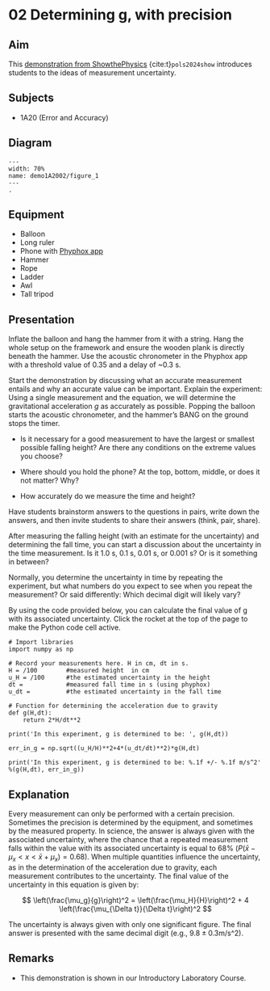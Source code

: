 # 02 Determining g, with precision
  

## Aim   

This [demonstration from ShowthePhysics](https://interactivetextbooks.tudelft.nl/showthephysics/demos/demo73/demo73.html) {cite:t}`pols2024show` introduces students to the ideas of measurement uncertainty.   

## Subjects   

* 1A20 (Error and Accuracy)
  

## Diagram   
   
```{figure} figures/figure_1.png  
---  
width: 70%  
name: demo1A2002/figure_1
---
.
```


## Equipment   

*  Balloon
*  Long ruler
*  Phone with [Phyphox app](https://phyphox.org/)
*  Hammer
*  Rope
*  Ladder
*  Awl
*  Tall tripod


## Presentation   

Inflate the balloon and hang the hammer from it with a string. Hang the whole setup on the framework and ensure the wooden plank is directly beneath the hammer. Use the acoustic chronometer in the Phyphox app with a threshold value of 0.35 and a delay of ~0.3 s.

Start the demonstration by discussing what an accurate measurement entails and why an accurate value
can be important. Explain the experiment: Using a single measurement and the equation, we will determine the gravitational acceleration $g$ as accurately as possible. Popping the balloon starts the acoustic chronometer, and the hammer’s BANG on the ground stops the timer.

- Is it necessary for a good measurement to have the largest or smallest possible falling height? Are there any conditions on the extreme values you choose?

- Where should you hold the phone? At the top, bottom, middle, or does it not matter? Why?

- How accurately do we measure the time and height?

Have students brainstorm answers to the questions in pairs, write down the answers, and then invite students to share their answers (think, pair, share).

After measuring the falling height (with an estimate for the uncertainty) and determining the fall time, you can start a discussion about the uncertainty in the time measurement. Is it 1.0 s, 0.1 s, 0.01 s, or 0.001 s? Or is it something in between?

Normally, you determine the uncertainty in time by repeating the experiment, but what numbers do you expect to see when you repeat the measurement? Or said differently: Which decimal digit will likely vary?

By using the code provided below, you can calculate the final value of g with its associated uncertainty. Click the rocket at the top of the page to make the Python code cell active.

```{code-cell} python
# Import libraries
import numpy as np

# Record your measurements here. H in cm, dt in s.
H = /100        #measured height  in cm
u_H = /100      #the estimated uncertainty in the height
dt =            #measured fall time in s (using phyphox)
u_dt =          #the estimated uncertainty in the fall time

# Function for determining the acceleration due to gravity
def g(H,dt):
    return 2*H/dt**2

print('In this experiment, g is determined to be: ', g(H,dt))

err_in_g = np.sqrt((u_H/H)**2+4*(u_dt/dt)**2)*g(H,dt)

print('In this experiment, g is determined to be: %.1f +/- %.1f m/s^2' %(g(H,dt), err_in_g))

```

## Explanation   

Every measurement can only be performed with a certain precision. Sometimes the precision is determined by the equipment, and sometimes by the measured property. In science, the answer is always given with the associated uncertainty, where the chance that a repeated measurement falls within the value with its associated uncertainty is equal to 68% ($P(\bar{x}-\mu_x<x<\bar{x}+\mu_x)=0.68$). When multiple quantities influence the uncertainty, as in the determination of the acceleration due to gravity, each measurement contributes to the uncertainty. The final value of the uncertainty in this equation is given by:

$$
    \left(\frac{\mu_g}{g}\right)^2 =  \left(\frac{\mu_H}{H}\right)^2 + 4 \left(\frac{\mu_{\Delta t}}{\Delta t}\right)^2
$$

The uncertainty is always given with only one significant figure. The final answer is presented with the same decimal digit (e.g., $9.8 \pm 0.3 \text{m}/\text{s^2}$).


  
## Remarks   

- This demonstration is shown in our Introductory Laboratory Course.
